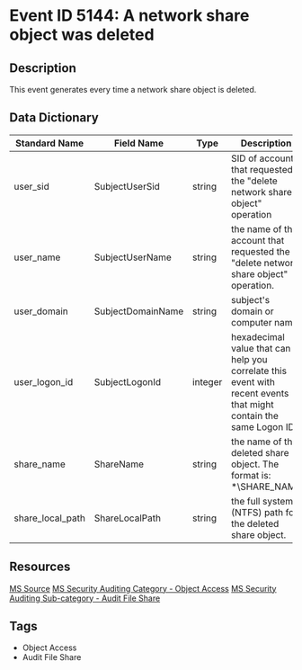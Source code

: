 # Event ID 5144: A network share object was deleted

## Description
This event generates every time a network share object is deleted.

## Data Dictionary
|Standard Name|Field Name|Type|Description|Sample Value|
|---|---|---|---|---|
|user_sid|SubjectUserSid|string|SID of account that requested the "delete network share object" operation|S-1-5-21-3457937927-2839227994-823803824-1104|
|user_name|SubjectUserName|string|the name of the account that requested the "delete network share object" operation.|dadmin|
|user_domain|SubjectDomainName|string|subject's domain or computer name.|CONTOSO|
|user_logon_id|SubjectLogonId|integer|hexadecimal value that can help you correlate this event with recent events that might contain the same Logon ID|0x38d12|
|share_name|ShareName|string|the name of the deleted share object. The format is: \*\SHARE_NAME|\\*\Documents|
|share_local_path|ShareLocalPath|string|the full system (NTFS) path for the deleted share object.|C:\Documents|

## Resources
[MS Source](https://github.com/MicrosoftDocs/windows-itpro-docs/blob/master/windows/security/threat-protection/auditing/event-5144.md)
[MS Security Auditing Category - Object Access](https://docs.microsoft.com/en-us/windows/security/threat-protection/auditing/advanced-security-audit-policy-settings#object-access)
[MS Security Auditing Sub-category - Audit File Share](https://github.com/MicrosoftDocs/windows-itpro-docs/tree/master/windows/security/threat-protection/auditing/audit-file-share.md)

## Tags
* Object Access
* Audit File Share